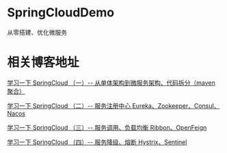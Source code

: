 # SpringCloudDemo
从零搭建、优化微服务

# 相关博客地址
[学习一下 SpringCloud （一）-- 从单体架构到微服务架构、代码拆分（maven 聚合）](https://www.cnblogs.com/l-y-h/p/14105682.html)

[学习一下 SpringCloud （二）-- 服务注册中心 Eureka、Zookeeper、Consul、Nacos](https://www.cnblogs.com/l-y-h/p/14193443.html)

[学习一下 SpringCloud （三）-- 服务调用、负载均衡 Ribbon、OpenFeign](https://www.cnblogs.com/l-y-h/p/14238203.html)

[学习一下 SpringCloud （四）-- 服务降级、熔断 Hystrix、Sentinel](https://www.cnblogs.com/l-y-h/p/14364167.html)